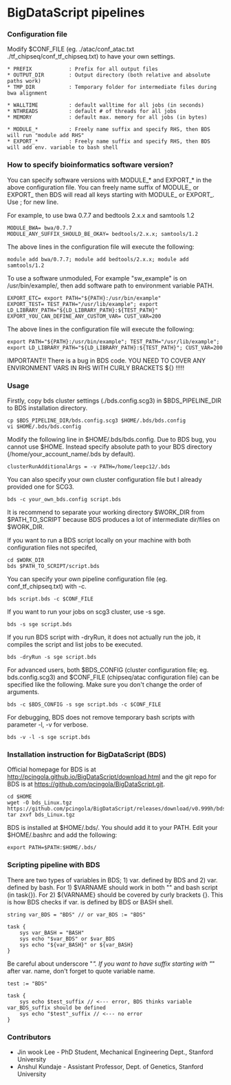 BigDataScript pipelines
===

### Configuration file

Modify $CONF_FILE (eg. ./atac/conf_atac.txt ./tf_chipseq/conf_tf_chipseq.txt) to have your own settings.

```
* PREFIX 			: Prefix for all output files
* OUTPUT_DIR 		: Output directory (both relative and absolute paths work)
* TMP_DIR 			: Temporary folder for intermediate files during bwa alignment

* WALLTIME 			: default walltime for all jobs (in seconds)
* NTHREADS 			: default # of threads for all jobs
* MEMORY			: default max. memory for all jobs (in bytes)

* MODULE_* 			: Freely name suffix and specify RHS, then BDS will run "module add RHS"
* EXPORT_* 			: Freely name suffix and specify RHS, then BDS will add env. variable to bash shell
```

### How to specify bioinformatics software version?

You can specify software versions with MODULE_* and EXPORT_* in the above configuration file. You can freely name suffix of MODULE_ or EXPORT_ then BDS will read all keys starting with MODULE_ or EXPORT_. Use ; for new line.

For example, to use bwa 0.7.7 and bedtools 2.x.x and samtools 1.2

```
MODULE_BWA= bwa/0.7.7 
MODULE_ANY_SUFFIX_SHOULD_BE_OKAY= bedtools/2.x.x; samtools/1.2
```

The above lines in the configuration file will execute the following:

```
module add bwa/0.7.7; module add bedtools/2.x.x; module add samtools/1.2

```

To use a software unmoduled, For example "sw_example" is on /usr/bin/example/, then add software path to environment variable PATH.

```
EXPORT_ETC= export PATH="${PATH}:/usr/bin/example"
EXPORT_TEST= TEST_PATH="/usr/lib/example"; export LD_LIBRARY_PATH="${LD_LIBRARY_PATH}:${TEST_PATH}"
EXPORT_YOU_CAN_DEFINE_ANY_CUSTOM_VAR= CUST_VAR=200
```


The above lines in the configuration file will execute the following:

```
export PATH="${PATH}:/usr/bin/example"; TEST_PATH="/usr/lib/example"; export LD_LIBRARY_PATH="${LD_LIBRARY_PATH}:${TEST_PATH}"; CUST_VAR=200
```


IMPORTANT!! There is a bug in BDS code. YOU NEED TO COVER ANY ENVIRONMENT VARS IN RHS WITH CURLY BRACKETS ${} !!!!!


### Usage 

Firstly, copy bds cluster settings (./bds.config.scg3) in $BDS_PIPELINE_DIR to BDS installation directory. 
```
cp $BDS_PIPELINE_DIR/bds.config.scg3 $HOME/.bds/bds.config
vi $HOME/.bds/bds.config
```

Modify the following line in $HOME/.bds/bds.config. Due to BDS bug, you cannot use $HOME. Instead specify absolute path to your BDS directory (/home/your_account_name/.bds by default).

```
clusterRunAdditionalArgs = -v PATH=/home/leepc12/.bds
```

You can also specify your own cluster configuration file but I already provided one for SCG3.
```
bds -c your_own_bds.config script.bds
```

It is recommend to separate your working directory $WORK_DIR from $PATH_TO_SCRIPT because BDS produces a lot of intermediate dir/files on $WORK_DIR. 

If you want to run a BDS script locally on your machine with both configuration files not specifed,

```
cd $WORK_DIR
bds $PATH_TO_SCRIPT/script.bds
```

You can specify your own pipeline configuration file (eg. conf_tf_chipseq.txt) with -c.

```
bds script.bds -c $CONF_FILE
```

If you want to run your jobs on scg3 cluster, use -s sge.
```
bds -s sge script.bds
```

If you run BDS script with -dryRun, it does not actually run the job, it compiles the script and list jobs to be executed.
```
bds -dryRun -s sge script.bds
```

For advanced users, both $BDS_CONFIG (cluster configuration file; eg. bds.config.scg3) and $CONF_FILE (chipseq/atac configuration file) can be specified like the following. Make sure you don't change the order of arguments.

```
bds -c $BDS_CONFIG -s sge script.bds -c $CONF_FILE
```

For debugging, BDS does not remove temporary bash scripts with parameter -l, -v for verbose.

```
bds -v -l -s sge script.bds
```


### Installation instruction for BigDataScript (BDS)

Official homepage for BDS is at <a href="http://pcingola.github.io/BigDataScript/download.html">http://pcingola.github.io/BigDataScript/download.html</a> and the git repo for BDS is at <a href="https://github.com/pcingola/BigDataScript.git">https://github.com/pcingola/BigDataScript.git</a>.

```
cd $HOME
wget -O bds_Linux.tgz https://github.com/pcingola/BigDataScript/releases/download/v0.999h/bds_Linux.tgz
tar zxvf bds_Linux.tgz
```

BDS is installed at $HOME/.bds/. You should add it to your PATH. Edit your $HOME/.bashrc and add the following:
```
export PATH=$PATH:$HOME/.bds/
```


### Scripting pipeline with BDS

There are two types of variables in BDS; 1) var. defined by BDS and 2) var. defined by bash. For 1) $VARNAME should work in both "" and bash script (in task{}). For 2) ${VARNAME} should be covered by curly brackets {}. This is how BDS checks if var. is defined by BDS or BASH shell.

```
string var_BDS = "BDS" // or var_BDS := "BDS"

task {
	sys var_BASH = "BASH"
	sys echo "$var_BDS" or $var_BDS
	sys echo "${var_BASH}" or ${var_BASH}
}
```

Be careful about underscore "_". If you want to have suffix starting with "_" after var. name, don't forget to quote variable name.

```
test := "BDS"

task {
	sys echo $test_suffix // <--- error, BDS thinks variable var_BDS_suffix should be defined
	sys echo "$test"_suffix // <--- no error
}
```

### Contributors

* Jin wook Lee - PhD Student, Mechanical Engineering Dept., Stanford University
* Anshul Kundaje - Assistant Professor, Dept. of Genetics, Stanford University
